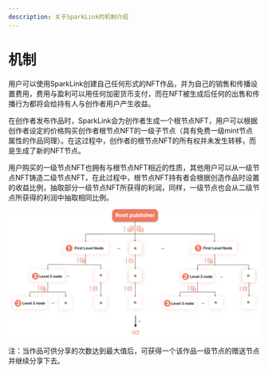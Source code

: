```yaml
---
description: 关于SparkLink的机制介绍
---
```


# 机制

用户可以使用SparkLink创建自己任何形式的NFT作品，并为自己的销售和传播设置费用，费用与盈利可以用任何加密货币支付，而在NFT被生成后任何的出售和传播行为都将会给持有人与创作者用户产生收益。

在创作者发布作品时，SparkLink会为创作者生成一个根节点NFT，用户可以根据创作者设定的价格购买创作者根节点NFT的一级子节点（具有免费一级mint节点属性的作品同理）。在这过程中，创作者的根节点NFT的所有权并未发生转移，而是生成了新的NFT节点。

用户购买的一级节点NFT也拥有与根节点NFT相近的性质，其他用户可以从一级节点NFT铸造二级节点NFT，在此过程中，根节点NFT持有者会根据创造作品时设置的收益比例，抽取部分一级节点NFT所获得的利润，同样，一级节点也会从二级节点所获得的利润中抽取相同比例。

![](<.gitbook/assets/Group 364 (2).png>)



注：当作品可供分享的次数达到最大值后，可获得一个该作品一级节点的赠送节点并继续分享下去。
